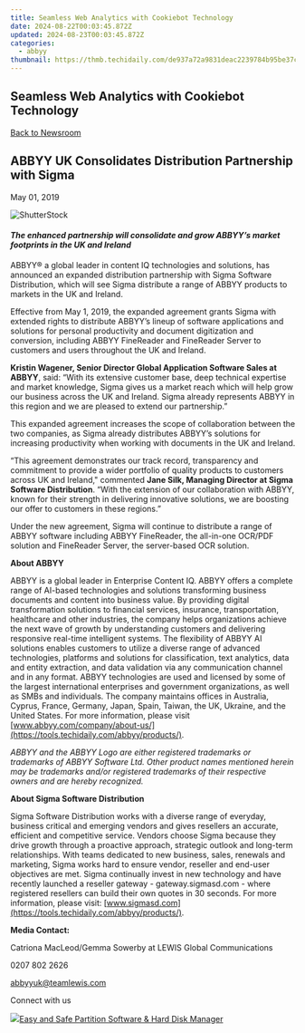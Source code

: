```yaml
---
title: Seamless Web Analytics with Cookiebot Technology
date: 2024-08-22T00:03:45.872Z
updated: 2024-08-23T00:03:45.872Z
categories:
  - abbyy
thumbnail: https://thmb.techidaily.com/de937a72a9831deac2239784b95be37c37d8202476d267d4e1560ec58a9d1f7e.jpg
---
```


## Seamless Web Analytics with Cookiebot Technology

[Back to Newsroom](https://tools.techidaily.com/abbyy/products/)

## ABBYY UK Consolidates Distribution Partnership with Sigma

May 01, 2019

![ShutterStock](https://content.abbyy.com/-/media/project/abbyy/abbyy/branchtemplates/shutterstock_1272462163_1296-x-729.jpg?h=729&iar=0&w=1296)

#### _The enhanced partnership will consolidate and grow ABBYY’s market footprints in the UK and Ireland_

ABBYY® a global leader in content IQ technologies and solutions, has announced an expanded distribution partnership with Sigma Software Distribution, which will see Sigma distribute a range of ABBYY products to markets in the UK and Ireland.

Effective from May 1, 2019, the expanded agreement grants Sigma with extended rights to distribute ABBYY’s lineup of software applications and solutions for personal productivity and document digitization and conversion, including ABBYY FineReader and FineReader Server to customers and users throughout the UK and Ireland.

**Kristin Wagener, Senior Director Global Application Software Sales at ABBYY**, said: “With its extensive customer base, deep technical expertise and market knowledge, Sigma gives us a market reach which will help grow our business across the UK and Ireland. Sigma already represents ABBYY in this region and we are pleased to extend our partnership.”

This expanded agreement increases the scope of collaboration between the two companies, as Sigma already distributes ABBYY’s solutions for increasing productivity when working with documents in the UK and Ireland.

“This agreement demonstrates our track record, transparency and commitment to provide a wider portfolio of quality products to customers across UK and Ireland," commented **Jane Silk, Managing Director at Sigma Software Distribution**. “With the extension of our collaboration with ABBYY, known for their strength in delivering innovative solutions, we are boosting our offer to customers in these regions.”

Under the new agreement, Sigma will continue to distribute a range of ABBYY software including ABBYY FineReader, the all-in-one OCR/PDF solution and FineReader Server, the server-based OCR solution.

  
**About ABBYY**

ABBYY is a global leader in Enterprise Content IQ. ABBYY offers a complete range of AI-based technologies and solutions transforming business documents and content into business value. By providing digital transformation solutions to financial services, insurance, transportation, healthcare and other industries, the company helps organizations achieve the next wave of growth by understanding customers and delivering responsive real-time intelligent systems. The flexibility of ABBYY AI solutions enables customers to utilize a diverse range of advanced technologies, platforms and solutions for classification, text analytics, data and entity extraction, and data validation via any communication channel and in any format. ABBYY technologies are used and licensed by some of the largest international enterprises and government organizations, as well as SMBs and individuals. The company maintains offices in Australia, Cyprus, France, Germany, Japan, Spain, Taiwan, the UK, Ukraine, and the United States. For more information, please visit [www.abbyy.com/company/about-us/](https://tools.techidaily.com/abbyy/products/).

_ABBYY and the ABBYY Logo are either registered trademarks or trademarks of ABBYY Software Ltd. Other product names mentioned herein may be trademarks and/or registered trademarks of their respective owners and are hereby recognized._

  
**About Sigma Software Distribution**

Sigma Software Distribution works with a diverse range of everyday, business critical and emerging vendors and gives resellers an accurate, efficient and competitive service. Vendors choose Sigma because they drive growth through a proactive approach, strategic outlook and long-term relationships. With teams dedicated to new business, sales, renewals and marketing, Sigma works hard to ensure vendor, reseller and end-user objectives are met. Sigma continually invest in new technology and have recently launched a reseller gateway - gateway.sigmasd.com - where registered resellers can build their own quotes in 30 seconds. For more information, please visit: [www.sigmasd.com](https://tools.techidaily.com/abbyy/products/).

  
**Media Contact:**

Catriona MacLeod/Gemma Sowerby at LEWIS Global Communications

0207 802 2626

[abbyyuk@teamlewis.com](https://tools.techidaily.com/abbyy/products/)  

  
Connect with us

<ins class="adsbygoogle"
     style="display:block"
     data-ad-format="autorelaxed"
     data-ad-client="ca-pub-7571918770474297"
     data-ad-slot="1223367746"></ins>



<ins class="adsbygoogle"
     style="display:block"
     data-ad-client="ca-pub-7571918770474297"
     data-ad-slot="8358498916"
     data-ad-format="auto"
     data-full-width-responsive="true"></ins>



<!-- affiliate ads begin -->
<a href="https://secure.2checkout.com/order/checkout.php?PRODS=22741618&QTY=1&AFFILIATE=108875&CART=1"><img src="https://www.diskpart.com/resource/images/index/dp-index-img-banner-people@2x.png" border="0">Easy and Safe Partition Software & Hard Disk Manager</a>
<!-- affiliate ads end -->